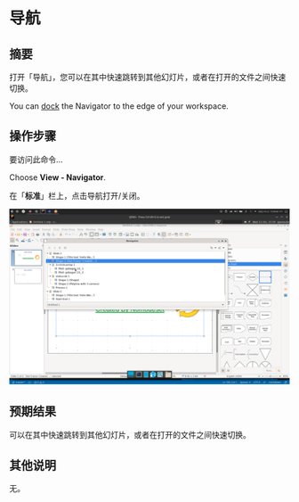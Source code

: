 # 导航

## 摘要

打开「导航」，您可以在其中快速跳转到其他幻灯片，或者在打开的文件之间快速切换。

You can [dock](https://help.libreoffice.org/latest/zh-CN/text/shared/00/00000005.html?&DbPAR=IMPRESS&System=UNIX#docking) the Navigator to the edge of your workspace.

## 操作步骤

要访问此命令...

Choose **View - Navigator**.

在「**标准**」栏上，点击导航打开/关闭。

![](./img/Screenshot_20221012_155436.png)

## 预期结果

可以在其中快速跳转到其他幻灯片，或者在打开的文件之间快速切换。

## 其他说明

无。
